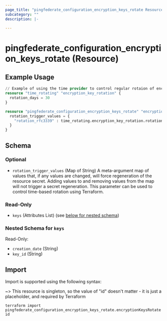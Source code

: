 ```yaml
---
page_title: "pingfederate_configuration_encryption_keys_rotate Resource - terraform-provider-pingfederate"
subcategory: ""
description: |-
  
---
```


# pingfederate_configuration_encryption_keys_rotate (Resource)



## Example Usage

```terraform
// Example of using the time provider to control regular rotaion of encryption keys
resource "time_rotating" "encryption_key_rotation" {
  rotation_days = 30
}

resource "pingfederate_configuration_encryption_keys_rotate" "encryptionKeysRotate" {
  rotation_trigger_values = {
    "rotation_rfc3339" : time_rotating.encryption_key_rotation.rotation_rfc3339,
  }
}
```

<!-- schema generated by tfplugindocs -->
## Schema

### Optional

- `rotation_trigger_values` (Map of String) A meta-argument map of values that, if any values are changed, will force regeneration of the resource secret. Adding values to and removing values from the map will not trigger a secret regeneration. This parameter can be used to control time-based rotation using Terraform.

### Read-Only

- `keys` (Attributes List) (see [below for nested schema](#nestedatt--keys))

<a id="nestedatt--keys"></a>
### Nested Schema for `keys`

Read-Only:

- `creation_date` (String)
- `key_id` (String)

## Import

Import is supported using the following syntax:

~> This resource is singleton, so the value of "id" doesn't matter - it is just a placeholder, and required by Terraform

```shell
terraform import pingfederate_configuration_encryption_keys_rotate.encryptionKeysRotate id
```